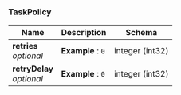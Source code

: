 
<a name="taskpolicy"></a>
### TaskPolicy

|Name|Description|Schema|
|---|---|---|
|**retries**  <br>*optional*|**Example** : `0`|integer (int32)|
|**retryDelay**  <br>*optional*|**Example** : `0`|integer (int32)|



